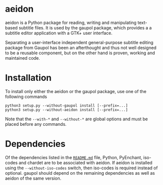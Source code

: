aeidon
======

aeidon is a Python package for reading, writing and manipulating
text-based subtitle files. It is used by the gaupol package, which
provides a a subtitle editor application with a GTK+ user interface.

Separating a user-interface independent general-purpose subtitle editing
package from Gaupol has been an afterthought and thus not well designed
to be a reusable component, but on the other hand is proven, working and
maintained code.

Installation
============

To install only either the aeidon or the gaupol package, use one
of the following commands

    python3 setup.py --without-gaupol install [--prefix=...]
    python3 setup.py --without-aeidon install [--prefix=...]

Note that the `--with-*` and `--without-*` are global options and must
be placed before any commands.

Dependencies
============

Of the dependencies listed in the [`README.md`](README.md) file, Python,
PyEnchant, iso-codes and chardet are to be associated with aeidon. If
aeidon is installed using the `--without-iso-codes` switch, then
iso-codes is required instead of optional. gaupol should depend on the
remaining dependencies as well as aeidon of the same version.
